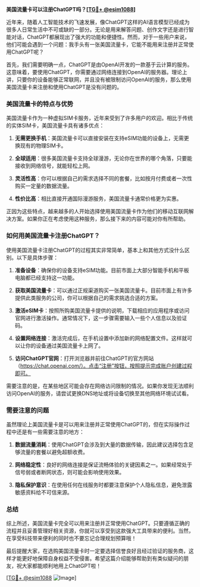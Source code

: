 **美国流量卡可以注册ChatGPT吗？[[TG💪+ @esim1088](https://t.me/s/esim1088)]**

近年来，随着人工智能技术的飞速发展，像ChatGPT这样的AI语言模型已经成为很多人日常生活中不可或缺的一部分。无论是用来解答问题、创作文字还是进行智能对话，ChatGPT都展现出了强大的功能和便捷性。然而，对于一些用户来说，他们可能会遇到一个问题：我手头有一张美国流量卡，它能不能用来注册并正常使用ChatGPT呢？

首先，我们需要明确一点，ChatGPT是由OpenAI开发的一款基于云计算的服务。这意味着，要使用ChatGPT，你需要通过网络连接到OpenAI的服务器。理论上讲，只要你的设备能够正常联网，并且没有被限制访问OpenAI的服务，那么使用美国流量卡来注册和使用ChatGPT是没有问题的。

### 美国流量卡的特点与优势

美国流量卡作为一种虚拟SIM卡服务，近年来受到了许多用户的欢迎。相比于传统的实体SIM卡，美国流量卡具有诸多优点：

1. **无需更换手机**：美国流量卡可以直接安装在支持eSIM功能的设备上，无需更换现有的物理SIM卡。
   
2. **全球适用**：很多美国流量卡支持全球漫游，无论你在世界的哪个角落，只要能接收到网络信号，就能轻松上网。

3. **灵活性高**：你可以根据自己的需求选择不同的套餐，比如按月付费或者一次性购买一定量的数据流量。

4. **性价比高**：相比直接开通国际漫游服务，美国流量卡通常价格更为实惠。

正因为这些特点，越来越多的人开始选择使用美国流量卡作为他们的移动互联网解决方案。如果你正在考虑使用这种服务，那么接下来的内容可能对你有所帮助。

### 如何用美国流量卡注册ChatGPT？

使用美国流量卡注册ChatGPT的过程其实非常简单，基本上和其他方式没什么区别。以下是具体步骤：

1. **准备设备**：确保你的设备支持eSIM功能。目前市面上大部分智能手机和平板电脑都已经支持这一功能。

2. **获取美国流量卡**：可以通过正规渠道购买一张美国流量卡。目前市面上有许多提供此类服务的公司，你可以根据自己的需求挑选合适的方案。

3. **激活eSIM卡**：按照所购美国流量卡提供的说明，下载相应的应用程序或访问官网进行激活操作。通常情况下，这一步骤需要输入一些个人信息以及验证码。

4. **设置网络连接**：激活完成后，在手机设置中添加新的网络配置文件。这样就可以让你的设备通过美国流量卡上网了。

5. **访问ChatGPT官网**：打开浏览器并前往ChatGPT的官方网站（https://chat.openai.com/）。点击“注册”按钮，按照提示完成账户创建过程即可。

需要注意的是，在某些地区可能会存在网络访问限制的情况。如果你发现无法顺利访问OpenAI的服务，请尝试更换DNS地址或将设备切换至其他网络环境试试看。

### 需要注意的问题

虽然理论上美国流量卡是可以用来注册并正常使用ChatGPT的，但在实际操作过程中还是有一些需要注意的地方：

1. **数据流量消耗**：使用ChatGPT会涉及到大量的数据传输，因此建议选择包含足够流量的套餐以避免超额收费。

2. **网络稳定性**：良好的网络连接是保证流畅体验的关键因素之一。如果经常处于信号弱或者断网状态，则可能会影响使用效果。

3. **隐私保护意识**：在使用任何在线服务时都要注意保护个人隐私信息，避免泄露敏感资料给不可信来源。

### 总结

综上所述，美国流量卡完全可以用来注册并正常使用ChatGPT。只要遵循正确的流程并且妥善管理好相关资源，你就可以享受到这款强大工具带来的便利。当然，在享受科技带来便利的同时也不要忘记合理规划预算哦！

最后提醒大家，在选购美国流量卡时一定要选择信誉良好且经过验证的服务商，这样才能更好地保障自身权益不受侵害。希望这篇介绍能够帮助到有类似疑问的朋友，祝大家都能顺利地用上ChatGPT啦！

[[TG💪+ @esim1088](https://t.me/s/esim1088) ![Image](https://i.postimg.cc/4NQfJmqS/Snipaste-2025-05-13-00-14-12.png)]